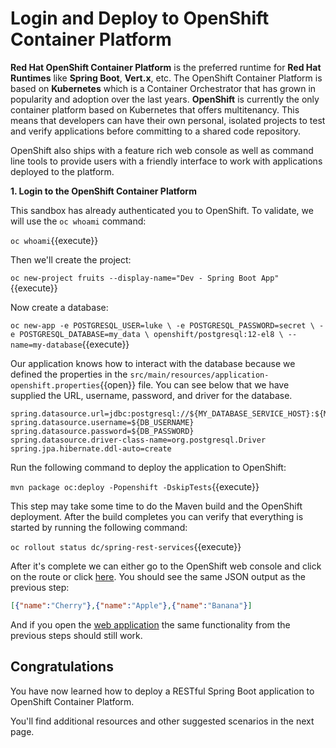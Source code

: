 # Login and Deploy to OpenShift Container Platform

**Red Hat OpenShift Container Platform** is the preferred runtime for **Red Hat Runtimes** like **Spring Boot**, **Vert.x**, etc. The OpenShift Container Platform is based on **Kubernetes** which is a Container Orchestrator that has grown in popularity and adoption over the last years. **OpenShift** is currently the only container platform based on Kubernetes that offers multitenancy. This means that developers can have their own personal, isolated projects to test and verify applications before committing to a shared code repository.

OpenShift also ships with a feature rich web console as well as command line tools to provide users with a friendly interface to work with applications deployed to the platform. 

**1. Login to the OpenShift Container Platform**

This sandbox has already authenticated you to OpenShift. To validate, we will use the `oc whoami` command:

``oc whoami``{{execute}}

Then we'll create the project:

``oc new-project fruits --display-name="Dev - Spring Boot App"``{{execute}}

Now create a database:

``oc new-app -e POSTGRESQL_USER=luke \
             -e POSTGRESQL_PASSWORD=secret \
             -e POSTGRESQL_DATABASE=my_data \
             openshift/postgresql:12-el8 \
             --name=my-database``{{execute}}

Our application knows how to interact with the database because we defined the properties in the ``src/main/resources/application-openshift.properties``{{open}} file. You can see below that we have supplied the URL, username, password, and driver for the database.
```
spring.datasource.url=jdbc:postgresql://${MY_DATABASE_SERVICE_HOST}:${MY_DATABASE_SERVICE_PORT}/my_data
spring.datasource.username=${DB_USERNAME}
spring.datasource.password=${DB_PASSWORD}
spring.datasource.driver-class-name=org.postgresql.Driver
spring.jpa.hibernate.ddl-auto=create
```
Run the following command to deploy the application to OpenShift:

``mvn package oc:deploy -Popenshift -DskipTests``{{execute}}

This step may take some time to do the Maven build and the OpenShift deployment. After the build completes you can verify that everything is started by running the following command:

``oc rollout status dc/spring-rest-services``{{execute}}


After it's complete we can either go to the OpenShift web console and click on the route or click [here](http://rhoar-training-fruits.[[HOST_SUBDOMAIN]]-80-[[KATACODA_HOST]].environments.katacoda.com/api/fruits). You should see the same JSON output as the previous step:

```json
[{"name":"Cherry"},{"name":"Apple"},{"name":"Banana"}]
```
And if you open the [web application](http://spring-rest-services-dev.[[HOST_SUBDOMAIN]]-80-[[KATACODA_HOST]].environments.katacoda.com/) the same functionality from the previous steps should still work.

## Congratulations

You have now learned how to deploy a RESTful Spring Boot application to OpenShift Container Platform. 

You'll find additional resources and other suggested scenarios in the next page.
